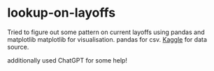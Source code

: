 # lookup-on-layoffs
Tried to figure out some pattern on current layoffs using pandas and matplotlib
matplotlib for visualisation. pandas for csv.
[Kaggle](https://www.kaggle.com/datasets/varunsaikanuri/tech-layoffs-of-2022) for data source.

additionally used ChatGPT for some help! 
